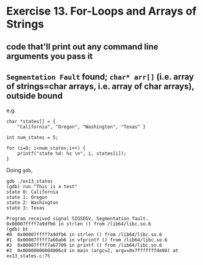 # Exercise 13. For-Loops and Arrays of Strings  
## code that'll print out any command line arguments you pass it  

## `Segmentation Fault` found; `char* arr[]` (i.e. array of strings=char arrays, i.e. array of char arrays), outside bound  

e.g.  

```    
char *states[] = { 
	"California", "Oregon", "Washington", "Texas" }  
	
int num_states = 5;

for (i=0; i<num_states;i++) {
	printf("state %d: %s \n", i, states[i]);
}  
```  

Doing `gdb`, 
```  
gdb ./ex13_states
(gdb) run "This is a test"
state 0: California
state 1: Oregon
state 2: Washington
state 3: Texas

Program received signal SIGSEGV, Segmentation fault.
0x00007ffff7a9dfb6 in strlen () from /lib64/libc.so.6
(gdb) bt
#0  0x00007ffff7a9dfb6 in strlen () from /lib64/libc.so.6
#1  0x00007ffff7a60ab6 in vfprintf () from /lib64/libc.so.6
#2  0x00007ffff7a67709 in printf () from /lib64/libc.so.6
#3  0x00000000004006cd in main (argc=2, argv=0x7fffffffde98) at ex13_states.c:75

```  
